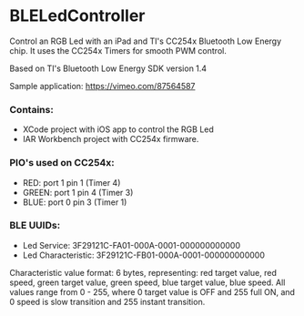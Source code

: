 BLELedController
================

Control an RGB Led with an iPad and TI's CC254x Bluetooth Low Energy chip. It uses the CC254x Timers for smooth PWM control.

Based on TI's Bluetooth Low Energy SDK version 1.4

Sample application: https://vimeo.com/87564587

### Contains:

* XCode project with iOS app to control the RGB Led
* IAR Workbench project with CC254x firmware.

### PIO's used on CC254x:

* RED: port 1 pin 1 (Timer 4) 
* GREEN: port 1 pin 4 (Timer 3) 
* BLUE: port 0 pin 3 (Timer 1)

### BLE UUIDs:

* Led Service: 3F29121C-FA01-000A-0001-000000000000 
* Led Characteristic: 3F29121C-FB01-000A-0001-000000000000

Characteristic value format:
6 bytes, representing: 
red target value, red speed, green target value, green speed, blue target value, blue speed. All values range from 0 - 255, where 0 target value is OFF and 255 full ON, and 0 speed is slow transition and 255 instant transition.